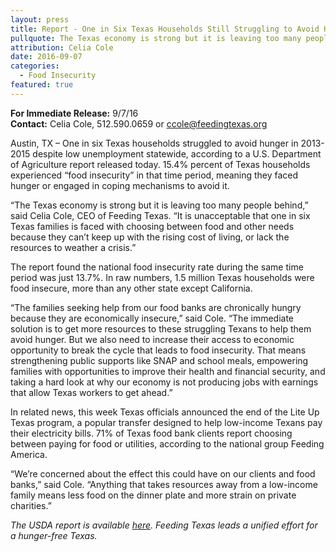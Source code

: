 ```yaml
---
layout: press
title: Report - One in Six Texas Households Still Struggling to Avoid Hunger
pullquote: The Texas economy is strong but it is leaving too many people behind
attribution: Celia Cole
date: 2016-09-07
categories:
  - Food Insecurity
featured: true
---  
```

**For Immediate Release:** 9/7/16   
**Contact:** Celia Cole, 512.590.0659 or ccole@feedingtexas.org

Austin, TX – One in six Texas households struggled to avoid hunger in 2013-2015 despite low unemployment statewide, according to a U.S. Department of Agriculture report released today. 15.4% percent of Texas households experienced “food insecurity” in that time period, meaning they faced hunger or engaged in coping mechanisms to avoid it.
 
“The Texas economy is strong but it is leaving too many people behind,” said Celia Cole, CEO of Feeding Texas. “It is unacceptable that one in six Texas families is faced with choosing between food and other needs because they can’t keep up with the rising cost of living, or lack the resources to weather a crisis.”
 
The report found the national food insecurity rate during the same time period was just 13.7%. In raw numbers, 1.5 million Texas households were food insecure, more than any other state except California.
 
“The families seeking help from our food banks are chronically hungry because they are economically insecure,” said Cole. “The immediate solution is to get more resources to these struggling Texans to help them avoid hunger. But we also need to increase their access to economic opportunity to break the cycle that leads to food insecurity. That means strengthening public supports like SNAP and school meals, empowering families with opportunities to improve their health and financial security, and taking a hard look at why our economy is not producing jobs with earnings that allow Texas workers to get ahead.”
 
In related news, this week Texas officials announced the end of the Lite Up Texas program, a popular transfer designed to help low-income Texans pay their electricity bills. 71% of Texas food bank clients report choosing between paying for food or utilities, according to the national group Feeding America.
 
“We’re concerned about the effect this could have on our clients and food banks,” said Cole. “Anything that takes resources away from a low-income family means less food on the dinner plate and more strain on private charities.”

*The USDA report is available [here](http://www.ers.usda.gov). Feeding Texas leads a unified effort for a hunger-free Texas.*
